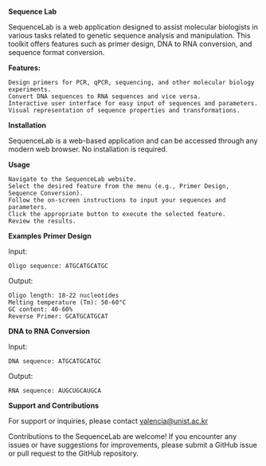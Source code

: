 **Sequence Lab**

SequenceLab is a web application designed to assist molecular biologists in various tasks related to genetic sequence analysis and manipulation. This toolkit offers features such as primer design, DNA to RNA conversion, and sequence format conversion.

**Features:**

    Design primers for PCR, qPCR, sequencing, and other molecular biology experiments.
    Convert DNA sequences to RNA sequences and vice versa.
    Interactive user interface for easy input of sequences and parameters.
    Visual representation of sequence properties and transformations.

**Installation**

SequenceLab is a web-based application and can be accessed through any modern web browser. No installation is required.


**Usage**

    Navigate to the SequenceLab website.
    Select the desired feature from the menu (e.g., Primer Design, Sequence Conversion).
    Follow the on-screen instructions to input your sequences and parameters.
    Click the appropriate button to execute the selected feature.
    Review the results.

**Examples**
**Primer Design**

Input:

    Oligo sequence: ATGCATGCATGC
   

Output:

    Oligo length: 18-22 nucleotides
    Melting temperature (Tm): 50-60°C
    GC content: 40-60%
    Reverse Primer: GCATGCATGCAT



**DNA to RNA Conversion**

Input:

    DNA sequence: ATGCATGCATGC

Output:

    RNA sequence: AUGCUGCAUGCA


**Support and Contributions**

For support or inquiries, please contact valencia@unist.ac.kr

Contributions to the SequenceLab are welcome! If you encounter any issues or have suggestions for improvements, please submit a GitHub issue or pull request to the GitHub repository.
